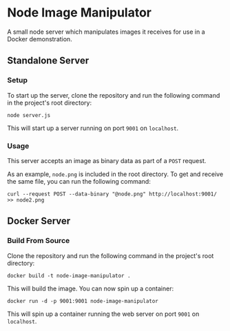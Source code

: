 # Node Image Manipulator

A small node server which manipulates images it receives for use in a Docker demonstration.

## Standalone Server

### Setup

To start up the server, clone the repository and run the following command in the project's root directory:

```
node server.js
```

This will start up a server running on port `9001` on `localhost`.

### Usage

This server accepts an image as binary data as part of a `POST` request.

As an example, `node.png` is included in the root directory. To get and receive the same file, you can run the following command:

```
curl --request POST --data-binary "@node.png" http://localhost:9001/ >> node2.png
```

## Docker Server

### Build From Source

Clone the repository and run the following command in the project's root directory:

```
docker build -t node-image-manipulator .
```

This will build the image. You can now spin up a container:

```
docker run -d -p 9001:9001 node-image-manipulator
```

This will spin up a container running the web server on port `9001` on `localhost`.
